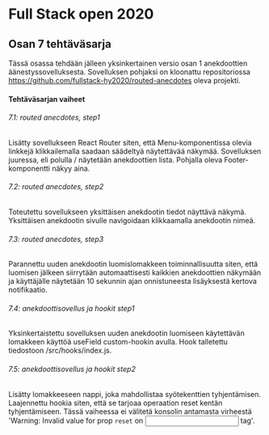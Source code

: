 # Full Stack open 2020
## Osan 7 tehtäväsarja

Tässä osassa tehdään jälleen yksinkertainen versio osan 1 anekdoottien äänestyssovelluksesta.
Sovelluksen pohjaksi on kloonattu repositoriossa https://github.com/fullstack-hy2020/routed-anecdotes oleva projekti.

#### Tehtäväsarjan vaiheet

###### 7.1: routed anecdotes, step1
Lisätty sovellukseen React Router siten, että Menu-komponentissa olevia linkkejä klikkailemalla saadaan säädeltyä näytettävää näkymää.
Sovelluksen juuressa, eli polulla / näytetään anekdoottien lista.
Pohjalla oleva Footer-komponentti näkyy aina.

###### 7.2: routed anecdotes, step2
Toteutettu sovellukseen yksittäisen anekdootin tiedot näyttävä näkymä.
Yksittäisen anekdootin sivulle navigoidaan klikkaamalla anekdootin nimeä.

###### 7.3: routed anecdotes, step3
Parannettu uuden anekdootin luomislomakkeen toiminnallisuutta siten, että luomisen jälkeen siirrytään automaattisesti kaikkien anekdoottien näkymään ja käyttäjälle näytetään 10 sekunnin ajan onnistuneesta lisäyksestä kertova notifikaatio.

###### 7.4: anekdoottisovellus ja hookit step1
Yksinkertaistettu sovelluksen uuden anekdootin luomiseen käytettävän lomakkeen käyttöä useField custom-hookin avulla.
Hook talletettu tiedostoon /src/hooks/index.js.

###### 7.5: anekdoottisovellus ja hookit step2
Lisätty lomakkeeseen nappi, joka mahdollistaa syötekenttien tyhjentämisen.
Laajennettu hookia siten, että se tarjoaa operaation reset kentän tyhjentämiseen.
Tässä vaiheessa ei välitetä konsolin antamasta virheestä 'Warning: Invalid value for prop `reset` on <input> tag'.